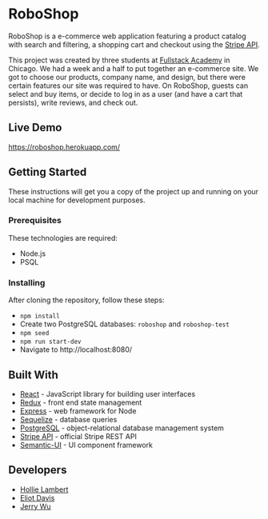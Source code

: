 # RoboShop

RoboShop is a e-commerce web application featuring a product catalog with search and filtering, a shopping cart and checkout using the [Stripe API](https://stripe.com/docs/api).

This project was created by three students at [Fullstack Academy](https://www.fullstackacademy.com/) in Chicago. We had a week and a half to put together an e-commerce site. We got to choose our products, company name, and design, but there were certain features our site was required to have. On RoboShop, guests can select and buy items, or decide to log in as a user (and have a cart that persists), write reviews, and check out.

## Live Demo

https://roboshop.herokuapp.com/

## Getting Started

These instructions will get you a copy of the project up and running on your local machine for development purposes.

### Prerequisites

These technologies are required:

* Node.js
* PSQL

### Installing

After cloning the repository, follow these steps:

* `npm install`
* Create two PostgreSQL databases: `roboshop` and `roboshop-test`
* `npm seed`
* `npm run start-dev`
* Navigate to http://localhost:8080/

## Built With

* [React](https://github.com/facebook/react) - JavaScript library for building user interfaces
* [Redux](https://redux.js.org/) - front end state management
* [Express](https://github.com/expressjs/express) - web framework for Node
* [Sequelize](http://docs.sequelizejs.com/) - database queries
* [PostgreSQL](https://www.postgresql.org/docs/) - object-relational database management system
* [Stripe API](https://stripe.com/docs/api) - official Stripe REST API
* [Semantic-UI](https://github.com/Semantic-Org/Semantic-UI-React) - UI component framework

## Developers

* [Hollie Lambert](https://github.com/hollielu)
* [Eliot Davis](https://github.com/edavis221)
* [Jerry Wu](https://github.com/wujerry573)
